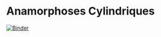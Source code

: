 # Anamorphoses Cylindriques 
[![Binder](https://mybinder.org/badge_logo.svg)](https://mybinder.org/v2/gh/fjcasanova/Anamorphoses-cylindriques/HEAD)
